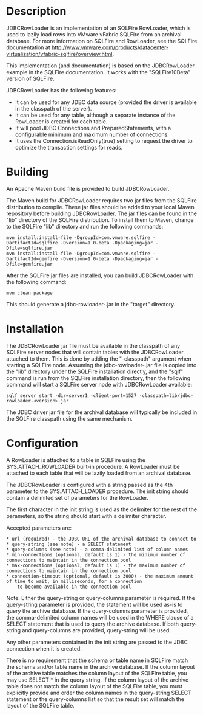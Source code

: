 Description
===========

JDBCRowLoader is an implementation of an SQLFire RowLoader, which is used to lazily load rows into VMware vFabric SQLFire
from an archival database. For more information on SQLFire and RowLoader, see the SQLFire documentation at
http://www.vmware.com/products/datacenter-virtualization/vfabric-sqlfire/overview.html. 

This implementation (and documentation) is based on the JDBCRowLoader example in the SQLFire documentation. It works with 
the "SQLFire10Beta" version of SQLFire.

JDBCRowLoader has the following features:

   * It can be used for any JDBC data source (provided the driver is available in the classpath of the server).
   * It can be used for any table, although a separate instance of the RowLoader is created for each table.
   * It will pool JDBC Connections and PreparedStatements, with a configurable minimum and maximum number of connections.
   * It uses the Connection.isReadOnly(true) setting to request the driver to optimize the transaction settings for reads.

Building
========

An Apache Maven build file is provided to build JDBCRowLoader. 

The Maven build for JDBCRowLoader requires two jar files from the SQLFire distribution to compile. These jar files should be added 
to your local Maven repository before building JDBCRowLoader. The jar files can be found in the "lib" directory of the SQLFire 
distribution. To install them to Maven, change to the SQLFire "lib" directory and run the following commands:

    mvn install:install-file -DgroupId=com.vmware.sqlfire -DartifactId=sqlfire -Dversion=1.0-beta -Dpackaging=jar -Dfile=sqlfire.jar
    mvn install:install-file -DgroupId=com.vmware.sqlfire -DartifactId=gemfire -Dversion=1.0-beta -Dpackaging=jar -Dfile=gemfire.jar

After the SQLFire jar files are installed, you can build JDBCRowLoader with the following command:

    mvn clean package

This should generate a jdbc-rowloader-<version>.jar in the "target" directory.

Installation
============

The JDBCRowLoader jar file must be available in the classpath of any SQLFire server nodes that will contain tables with the JDBCRowLoader
attached to them. This is done by adding the "-classpath" argument when starting a SQLFire node. Assuming the jdbc-rowloader-<version>.jar 
file is copied into the "lib" directory under the SQLFire installation directly, and the "sqlf" command is run from the SQLFire installation 
directory, then the following command will start a SQLFire server node with JDBCRowLoader available:

    sqlf server start -dir=server1 -client-port=1527 -classpath=lib/jdbc-rowloader-<version>.jar 
	 
The JDBC driver jar file for the archival database will typically be included in the SQLFire classpath using the same mechanism. 

Configuration
=============

A RowLoader is attached to a table in SQLFire using the SYS.ATTACH_ROWLOADER built-in procedure. A RowLoader must be attached to each 
table that will be lazily loaded from an archival database. 

The JDBCRowLoader is configured with a string passed as the 4th parameter to the SYS.ATTACH_LOADER procedure. The init 
string should contain a delimited set of parameters for the RowLoader.

The first character in the init string is used as the delimiter for the rest of the parameters, so the string should start
with a delimiter character. 

Accepted parameters are:

    * url (required) - the JDBC URL of the archival database to connect to
    * query-string (see note) - a SELECT statement
    * query-columns (see note) - a comma-delimited list of column names
    * min-connections (optional, default is 1) - the minimum number of connections to maintain in the connection pool
    * max-connections (optional, default is 1) - the maximum number of connections to maintain in the connection pool
    * connection-timeout (optional, default is 3000) - the maximum amount of time to wait, in milliseconds, for a connection
        to become available in the connection pool
      
Note: Either the query-string or query-columns parameter is required. If the query-string parameter is provided, the 
statement will be used as-is to query the archive database. If the query-columns parameter is provided, the comma-delimited 
column names will be used in the WHERE clause of a SELECT statement that is used to query the archive database. If both 
query-string and query-columns are provided, query-string will be used.  

Any other parameters contained in the init string are passed to the JDBC connection when it is created.

There is no requirement that the schema or table name in SQLFire match the schema and/or table name in the archive database.
If the column layout of the archive table matches the column layout of the SQLFire table, you may use SELECT * in the query string.
If the column layout of the archive table does not match the column layout of the SQLFire table, you must explicitly provide 
and order the column names in the query-string SELECT statement or the query-columns list so that the result set will match the 
layout of the SQLFire table.

